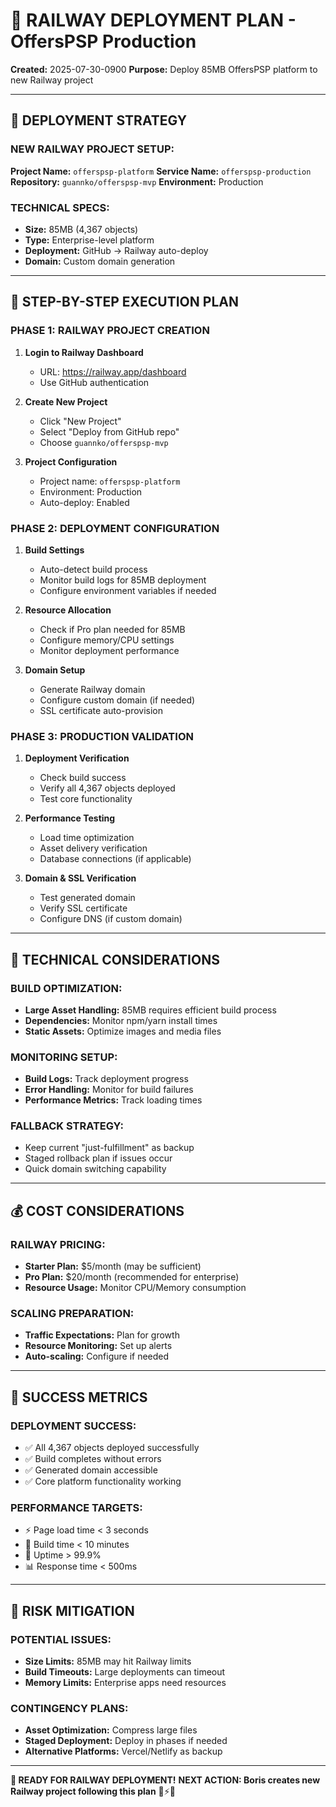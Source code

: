 # 🚂 RAILWAY DEPLOYMENT PLAN - OffersPSP Production
**Created:** 2025-07-30-0900
**Purpose:** Deploy 85MB OffersPSP platform to new Railway project

---

## 🎯 DEPLOYMENT STRATEGY

### **NEW RAILWAY PROJECT SETUP:**
**Project Name:** `offerspsp-platform`
**Service Name:** `offerspsp-production`
**Repository:** `guannko/offerspsp-mvp`
**Environment:** Production

### **TECHNICAL SPECS:**
- **Size:** 85MB (4,367 objects)
- **Type:** Enterprise-level platform 
- **Deployment:** GitHub → Railway auto-deploy
- **Domain:** Custom domain generation

---

## 🚀 STEP-BY-STEP EXECUTION PLAN

### **PHASE 1: RAILWAY PROJECT CREATION**
1. **Login to Railway Dashboard**
   - URL: https://railway.app/dashboard
   - Use GitHub authentication

2. **Create New Project**
   - Click "New Project"
   - Select "Deploy from GitHub repo"
   - Choose `guannko/offerspsp-mvp`

3. **Project Configuration**
   - Project name: `offerspsp-platform`
   - Environment: Production
   - Auto-deploy: Enabled

### **PHASE 2: DEPLOYMENT CONFIGURATION**
1. **Build Settings**
   - Auto-detect build process
   - Monitor build logs for 85MB deployment
   - Configure environment variables if needed

2. **Resource Allocation**
   - Check if Pro plan needed for 85MB
   - Configure memory/CPU settings
   - Monitor deployment performance

3. **Domain Setup**
   - Generate Railway domain
   - Configure custom domain (if needed)
   - SSL certificate auto-provision

### **PHASE 3: PRODUCTION VALIDATION**
1. **Deployment Verification**
   - Check build success
   - Verify all 4,367 objects deployed
   - Test core functionality

2. **Performance Testing**
   - Load time optimization
   - Asset delivery verification
   - Database connections (if applicable)

3. **Domain & SSL Verification**
   - Test generated domain
   - Verify SSL certificate
   - Configure DNS (if custom domain)

---

## 🔧 TECHNICAL CONSIDERATIONS

### **BUILD OPTIMIZATION:**
- **Large Asset Handling:** 85MB requires efficient build process
- **Dependencies:** Monitor npm/yarn install times
- **Static Assets:** Optimize images and media files

### **MONITORING SETUP:**
- **Build Logs:** Track deployment progress
- **Error Handling:** Monitor for build failures
- **Performance Metrics:** Track loading times

### **FALLBACK STRATEGY:**
- Keep current "just-fulfillment" as backup
- Staged rollback plan if issues occur
- Quick domain switching capability

---

## 💰 COST CONSIDERATIONS

### **RAILWAY PRICING:**
- **Starter Plan:** $5/month (may be sufficient)
- **Pro Plan:** $20/month (recommended for enterprise)
- **Resource Usage:** Monitor CPU/Memory consumption

### **SCALING PREPARATION:**
- **Traffic Expectations:** Plan for growth
- **Resource Monitoring:** Set up alerts
- **Auto-scaling:** Configure if needed

---

## 🎯 SUCCESS METRICS

### **DEPLOYMENT SUCCESS:**
- ✅ All 4,367 objects deployed successfully
- ✅ Build completes without errors
- ✅ Generated domain accessible
- ✅ Core platform functionality working

### **PERFORMANCE TARGETS:**
- ⚡ Page load time < 3 seconds
- 🚀 Build time < 10 minutes
- 💪 Uptime > 99.9%
- 📊 Response time < 500ms

---

## 🚨 RISK MITIGATION

### **POTENTIAL ISSUES:**
- **Size Limits:** 85MB may hit Railway limits
- **Build Timeouts:** Large deployments can timeout
- **Memory Limits:** Enterprise apps need resources

### **CONTINGENCY PLANS:**
- **Asset Optimization:** Compress large files
- **Staged Deployment:** Deploy in phases if needed
- **Alternative Platforms:** Vercel/Netlify as backup

---

**🚂 READY FOR RAILWAY DEPLOYMENT!**
**NEXT ACTION: Boris creates new Railway project following this plan** 💪⚡🚀